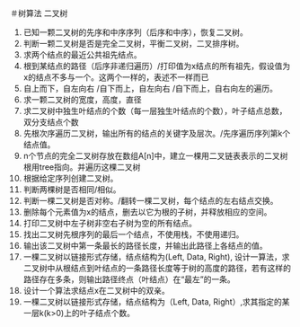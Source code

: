 ＃树算法
二叉树
1.	已知一颗二叉树的先序和中序序列（后序和中序），恢复二叉树。
2.	判断一颗二叉树是否是完全二叉树，平衡二叉树，二叉排序树。
3.	求两个结点的最近公共祖先结点。
4.	根到某结点的路径（后序非递归遍历）/打印值为x结点的所有祖先，假设值为x的结点不多与一个。这两个一样的，表述不一样而已
5.	自上而下，自左向右 /自下而上，自左向右 /自下而上，自右向左的遍历。
6.	求一颗二叉树的宽度，高度，直径
7.	求二叉树中独生叶结点的个数（每一层独生叶结点的个数），叶子结点总数，双分支结点个数
8.	先根次序遍历二叉树，输出所有的结点的关键字及层次。/先序遍历序列第k个结点值。
9.	n个节点的完全二叉树存放在数组A[n]中，建立一棵用二叉链表表示的二叉树根用tree指向。并遍历这棵二叉树
10. 根据给定序列创建二叉树。
11.	判断两棵树是否相同/相似。
12.	判断一棵二叉树是否对称。/翻转一棵二叉树，每个结点的左右结点交换。
13.	删除每个元素值为x的结点，删去以它为根的子树，并释放相应的空间。
14.	打印二叉树中左子树非空右子树为空的所有结点。
15.	找出二叉树先根序列的最后一个结点，不使用栈，不使用递归。
16.	输出该二叉树中第一条最长的路径长度，并输出此路径上各结点的值。
17.	一棵二叉树以链接形式存储，结点结构为(Left, Data, Right), 设计一算法，求二叉树中从根结点到叶结点的一条路径长度等于树的高度的路径，若有这样的路径存在多条，则输出路径终点（叶结点）在“最左”的一条。
18.	设计一个算法求结点x在二叉树中的双亲。
19.	一棵二叉树以链接形式存储，结点结构为（Left, Data, Right）,求其指定的某一层k(k>0)上的叶子结点个数。
